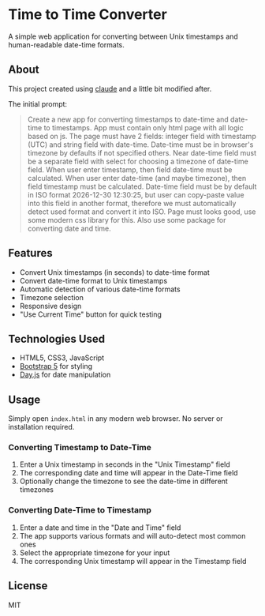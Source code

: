 # Time to Time Converter

A simple web application for converting between Unix timestamps and human-readable date-time formats.

## About

This project created using [claude](https://www.anthropic.com/) and a little bit modified after.

The initial prompt:

> Create a new app for converting timestamps to date-time and date-time to timestamps. App must contain only html page with all logic based on js. The page must
> have 2 fields: integer field with timestamp (UTC) and string field with date-time. Date-time must be in browser's timezone by defaults if not specified others.
> Near date-time field must be a separate field with select for choosing a timezone of date-time field. When user enter timestamp, then field date-time must be
> calculated. When user enter date-time (and maybe timezone), then field timestamp must be calculated. Date-time field must be by default in ISO format 2026-12-30
> 12:30:25, but user can copy-paste value into this field in another format, therefore we must automatically detect used format and convert it into ISO. Page must
> looks good, use some modern css library for this. Also use some package for converting date and time.

## Features

- Convert Unix timestamps (in seconds) to date-time format
- Convert date-time format to Unix timestamps
- Automatic detection of various date-time formats
- Timezone selection
- Responsive design
- "Use Current Time" button for quick testing

## Technologies Used

- HTML5, CSS3, JavaScript
- [Bootstrap 5](https://getbootstrap.com/) for styling
- [Day.js](https://day.js.org/) for date manipulation

## Usage

Simply open `index.html` in any modern web browser. No server or installation required.

### Converting Timestamp to Date-Time

1. Enter a Unix timestamp in seconds in the "Unix Timestamp" field
2. The corresponding date and time will appear in the Date-Time field
3. Optionally change the timezone to see the date-time in different timezones

### Converting Date-Time to Timestamp

1. Enter a date and time in the "Date and Time" field
2. The app supports various formats and will auto-detect most common ones
3. Select the appropriate timezone for your input
4. The corresponding Unix timestamp will appear in the Timestamp field

## License

MIT
